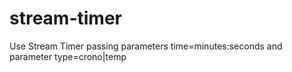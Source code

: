 # stream-timer
Use Stream  Timer passing parameters time=minutes:seconds and parameter type=crono|temp
